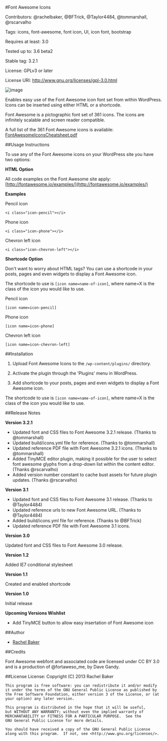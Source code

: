 #Font Awesome Icons

Contributors: @rachelbaker, @BFTrick, @Taylor4484, @tommarshall, @rscarvalho

Tags: icons, font-awesome, font icon, UI, icon font, bootstrap

Requires at least: 3.0

Tested up to: 3.6 beta2

Stable tag: 3.2.1

License: GPLv3 or later

License URI: http://www.gnu.org/licenses/gpl-3.0.html

![image](http://f.cl.ly/items/3Y0C0i270N281b0v2Q3y/banner-772x250.png)


Enables easy use of the Font Awesome icon font set from within WordPress.  Icons can be inserted using either HTML or a shortcode.

Font Awesome is a pictographic font set of 361 icons. The icons are infinitely scalable and screen reader compatible.

A full list of the 361 Font Awesome icons is available: [FontAwesomeIconsCheatsheet.pdf](http://cl.ly/172g053k2T2t)

##Usage Instructions

To use any of the Font Awesome icons on your WordPress site you have two options:

__HTML Option__

All code examples on the Font Awesome site apply: [http://fontawesome.io/examples/](http://fontawesome.io/examples/)

**Examples**

Pencil icon

`<i class="icon-pencil"></i>`

Phone icon

`<i class="icon-phone"></i>`

Chevron left icon

`<i class="icon-chevron-left"></i>`

__Shortcode Option__

Don't want to worry about HTML tags?  You can use a shortcode in your posts, pages and even widgets to display a Font Awesome icon.

The shortcode to use is `[icon name=name-of-icon]`, where name=X is the class of the icon you would like to use.


Pencil icon

`[icon name=icon-pencil]`

Phone icon

`[icon name=icon-phone]`

Chevron left icon

`[icon name=icon-chevron-left]`



##Installation

1. Upload Font Awesome Icons to the `/wp-content/plugins/` directory.

2. Activate the plugin through the 'Plugins' menu in WordPress.

3. Add shortcode to your posts, pages and even widgets to display a Font Awesome icon.

The shortcode to use is `[icon name=name-of-icon]`, where name=X is the class of the icon you would like to use.

##Release Notes

__Version 3.2.1__

*   Updated font and CSS files to Font Awesome 3.2.1 release. (Thanks to @tommarshall)
*   Updated build/icons.yml file for reference. (Thanks to @tommarshall)
*   Updated reference PDF file with Font Awesome 3.2.1 icons. (Thanks to @tommarshall)
*   Added TinyMCE editor plugin, making it possible for the user to select font awesome glyphs from a drop-down list within the content editor.  (Thanks @rscarvalho)
*   Added version number constant to cache bust assets for future plugin updates. (Thanks @rscarvalho)

__Version 3.1__

*   Updated font and CSS files to Font Awesome 3.1 release. (Thanks to @Taylor4484)
*   Updated reference urls to new Font Awesome URL. (Thanks to @Taylor4484)
*   Added build/icons.yml file for reference. (Thanks to @BFTrick)
*   Updated reference PDF file with Font Awesome 3.1 icons.

__Version 3.0__

Updated font and CSS files to Font Awesome 3.0 release.

__Version 1.2__

Added IE7 conditional stylesheet

__Version 1.1__

Created and enabled shortcode

__Version 1.0__

Initial release

__Upcoming Versions Wishlist__

*   Add TinyMCE button to allow easy insertation of Font Awesome icon


##Author

- [Rachel Baker](http://rachelbaker.me)

##Credits

 Font Awesome webfont and associated code are licensed under CC BY 3.0 and is a production of @fortaweso_me, by Dave Gandy.

##License
License:
    Copyright (C) 2013 Rachel Baker

    This program is free software: you can redistribute it and/or modify it under the terms of the GNU General Public License as published by the Free Software Foundation, either version 3 of the License, or (at your option) any later version.

    This program is distributed in the hope that it will be useful,
    but WITHOUT ANY WARRANTY; without even the implied warranty of
    MERCHANTABILITY or FITNESS FOR A PARTICULAR PURPOSE.  See the
    GNU General Public License for more details.

    You should have received a copy of the GNU General Public License
    along with this program.  If not, see <http://www.gnu.org/licenses/>.